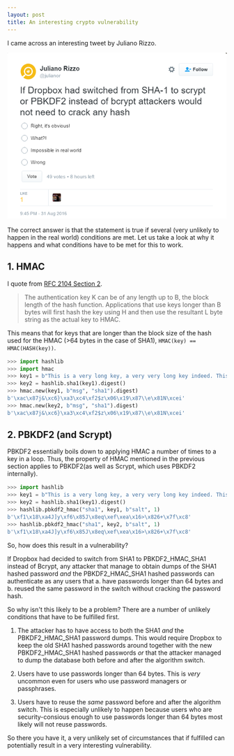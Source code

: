 ```yaml
---
layout: post
title: An interesting crypto vulnerability
---
```


I came across an interesting tweet by Juliano Rizzo.

![Tweet image](assets/julianor-tweet.png)

The correct answer is that the statement is true if several (very unlikely to
happen in the real world) conditions are met. Let us take a look at why it
happens and what conditions have to be met for this to work.

## 1. HMAC

I quote from [RFC 2104 Section 2][rfc-quote].

> The authentication key K can be of any length up to B, the block length of
the hash function. Applications that use keys longer than B bytes will first
hash the key using H and then use the resultant L byte string as the actual key
to HMAC.

This means that for keys that are longer than the block size of the hash used
for the HMAC (>64 bytes in the case of SHA1), `HMAC(key) == HMAC(HASH(key))`.

```python
>>> import hashlib
>>> import hmac
>>> key1 = b"This is a very long key, a very very long key indeed. This key is absurdly long."
>>> key2 = hashlib.sha1(key1).digest()
>>> hmac.new(key1, b"msg", "sha1").digest)
b'\xac\x87j&\xc6}\xa3\xc4\xf2$z\x06\x19\x87\\e\x81N\xcei'
>>> hmac.new(key2, b"msg", "sha1").digest)
b'\xac\x87j&\xc6}\xa3\xc4\xf2$z\x06\x19\x87\\e\x81N\xcei'
```

## 2. PBKDF2 (and Scrypt)

PBKDF2 essentially boils down to applying HMAC a number of times to a key in a
loop. Thus, the property of HMAC mentioned in the previous section applies to
PBKDF2(as well as Scrypt, which uses PBKDF2 internally).

```python
>>> import hashlib
>>> key1 = b"This is a very long key, a very very long key indeed. This key is absurdly long."
>>> key2 = hashlib.sha1(key1).digest()
>>> hashlib.pbkdf2_hmac("sha1", key1, b"salt", 1)
b'\xf1\x18\xa4J]y\xf6\x85J\x8eq\xef\xea\x16>\x826+\x7f\xc8'
>>> hashlib.pbkdf2_hmac("sha1", key2, b"salt", 1)
b'\xf1\x18\xa4J]y\xf6\x85J\x8eq\xef\xea\x16>\x826+\x7f\xc8'
```

So, how does this result in a vulnerability?

If Dropbox had decided to switch from SHA1 to PBKDF2\_HMAC\_SHA1 instead of
Bcrypt, any attacker that manage to obtain dumps of the SHA1 hashed password
_and_ the PBKDF2\_HMAC\_SHA1 hashed passwords can authenticate as any users
that a. have passwords longer than 64 bytes and b. reused the same password in
the switch without cracking the password hash.

So why isn't this likely to be a problem? There are a number of unlikely
conditions that have to be fulfilled first.

1. The attacker has to have access to both the SHA1 _and_ the
PBKDF2\_HMAC\_SHA1 password dumps. This would require Dropbox to keep the old
SHA1 hashed passwords around together with the new PBKDF2\_HMAC\_SHA1 hashed
passwords _or_ that the attacker managed to dump the database both before and
after the algorithm switch.

2. Users have to use passwords longer than 64 bytes. This is _very_ uncommon
even for users who use password managers or passphrases.

3. Users have to reuse the _same_ password before and after the algorithm
switch. This is especially unlikely to happen because users who are
security-consious enough to use passwords longer than 64 bytes most likely
will not reuse passwords.

So there you have it, a very unlikely set of circumstances that if fulfilled
can potentially result in a very interesting vulnerability.

[rfc-quote]: https://tools.ietf.org/html/rfc2104
